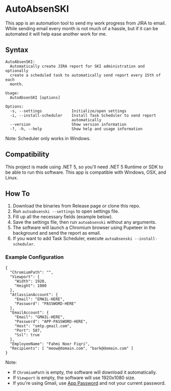 ﻿# AutoAbsenSKI

This app is an automation tool to send my work progress from JIRA to email.
While sending email every month is not much of a hassle, but if it can be
automated it will help ease another work for me.

## Syntax

```
AutoAbsenSKI:
  Automatically create JIRA report for SKI administration and optionally
  create a scheduled task to automatically send report every 15th of each
  month.

Usage:
  AutoAbsenSKI [options]

Options:
  -s, --settings             Initialize/open settings
  -i, --install-scheduler    Install Task Scheduler to send report
                             automatically
  --version                  Show version information
  -?, -h, --help             Show help and usage information
```

Note: Scheduler only works in Windows.

## Compatibility

This project is made using .NET 5, so you'll need .NET 5 Runtime or SDK to be
able to run this software. This app is compatible with Windows, OSX, and Linux.

## How To

1. Download the binaries from Release page or clone this repo.
2. Run `autoabsenski --settings` to open settings file.
3. Fill up all the necessary fields (example below).
4. Save the settings file, then run `autoabsenski` without any arguments.
5. The software will launch a Chromium browser using Pupeteer in the background
   and send the report as email.
6. If you want to add Task Scheduler, execute `autoabsenski --install-scheduler`.

### Example Configuration

```
{
  "ChromiumPath": "",
  "Viewport": {
    "Width": 1920,
    "Height": 1080
  },
  "AtlassianAccount": {
    "Email": "EMAIL-HERE",
    "Password": "PASSWORD-HERE"
  },
  "EmailAccount": {
    "Email": "GMAIL-HERE",
    "Password": "APP-PASSWORD-HERE",
    "Host": "smtp.gmail.com",
    "Port": 587,
    "Ssl": true
  },
  "EmployeeName": "Fahmi Noor Fiqri",
  "Recipients": [ "meow@domain.com", "bark@domain.com" ]
}
```

Note:

- If `ChromiumPath` is empty, the software will download it automatically.
- If `Viewport` is empty, the software will use 1920x1080 size.
- If you're using Gmail, use [App Password](https://myaccount.google.com/apppasswords)
  and not your current password.
